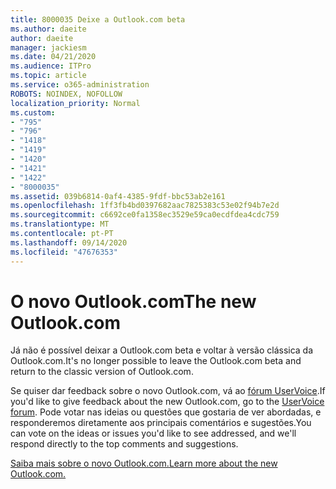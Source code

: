 ```yaml
---
title: 8000035 Deixe a Outlook.com beta
ms.author: daeite
author: daeite
manager: jackiesm
ms.date: 04/21/2020
ms.audience: ITPro
ms.topic: article
ms.service: o365-administration
ROBOTS: NOINDEX, NOFOLLOW
localization_priority: Normal
ms.custom:
- "795"
- "796"
- "1418"
- "1419"
- "1420"
- "1421"
- "1422"
- "8000035"
ms.assetid: 039b6814-0af4-4385-9fdf-bbc53ab2e161
ms.openlocfilehash: 1ff3fb4bd0397682aac7825383c53e02f94b7e2d
ms.sourcegitcommit: c6692ce0fa1358ec3529e59ca0ecdfdea4cdc759
ms.translationtype: MT
ms.contentlocale: pt-PT
ms.lasthandoff: 09/14/2020
ms.locfileid: "47676353"
---
```

# <a name="the-new-outlookcom"></a><span data-ttu-id="c50bb-102">O novo Outlook.com</span><span class="sxs-lookup"><span data-stu-id="c50bb-102">The new Outlook.com</span></span>

<span data-ttu-id="c50bb-103">Já não é possível deixar a Outlook.com beta e voltar à versão clássica da Outlook.com.</span><span class="sxs-lookup"><span data-stu-id="c50bb-103">It's no longer possible to leave the Outlook.com beta and return to the classic version of Outlook.com.</span></span>
  
<span data-ttu-id="c50bb-104">Se quiser dar feedback sobre o novo Outlook.com, vá ao [fórum UserVoice](https://go.microsoft.com/fwlink/p/?linkid=851599).</span><span class="sxs-lookup"><span data-stu-id="c50bb-104">If you'd like to give feedback about the new Outlook.com, go to the [UserVoice forum](https://go.microsoft.com/fwlink/p/?linkid=851599).</span></span> <span data-ttu-id="c50bb-105">Pode votar nas ideias ou questões que gostaria de ver abordadas, e responderemos diretamente aos principais comentários e sugestões.</span><span class="sxs-lookup"><span data-stu-id="c50bb-105">You can vote on the ideas or issues you'd like to see addressed, and we'll respond directly to the top comments and suggestions.</span></span>
  
[<span data-ttu-id="c50bb-106">Saiba mais sobre o novo Outlook.com.</span><span class="sxs-lookup"><span data-stu-id="c50bb-106">Learn more about the new Outlook.com.</span></span>](https://go.microsoft.com/fwlink/p/?linkid=874356)
  